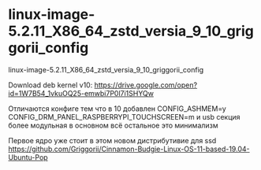 # linux-image-5.2.11_X86_64_zstd_versia_9_10_griggorii_config
linux-image-5.2.11_X86_64_zstd_versia_9_10_griggorii_config

Download deb kernel v10: https://drive.google.com/open?id=1W7B54_1vkuOQ25-emwbi7P0l7i1SHYQw

Отличаются конфиге тем что в 10 добавлен CONFIG_ASHMEM=y CONFIG_DRM_PANEL_RASPBERRYPI_TOUCHSCREEN=m и usb секция более 
модульная в основном всё остальное это минимализм

Первое ядро уже стоит в этом новом дистрибутивие для ssd https://github.com/Griggorii/Cinnamon-Budgie-Linux-OS-11-based-19.04-Ubuntu-Pop

